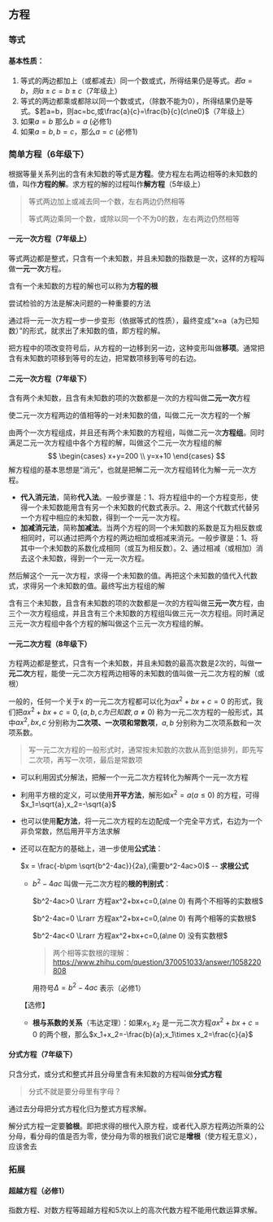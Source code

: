 ## 方程

### 等式

#### 基本性质：

1. 等式的两边都加上（或都减去）同一个数或式，所得结果仍是等式。$若a=b，则a\pm{c}=b\pm{c}$（7年级上）
2. 等式的两边都乘或都除以同一个数或式，（除数不能为0），所得结果仍是等式。$若a=b，则ac=bc,或\frac{a}{c}=\frac{b}{c}(c\ne0)$（7年级上）
3. 如果$a=b$ 那么$b=a$ (必修1)
4. 如果$a=b,b=c$，那么$a=c$ (必修1)

### 简单方程（6年级下）

根据等量关系列出的含有未知数的等式是**方程**。使方程左右两边相等的未知数的值，叫作**方程的解**。求方程的解的过程叫作**解方程**（5年级上）

> 等式两边加上或减去同一个数，左右两边仍然相等
>
> 等式两边乘同一个数，或除以同一个不为0的数，左右两边仍然相等



#### 一元一次方程（7年级上）

等式两边都是整式，只含有一个未知数，并且未知数的指数是一次，这样的方程叫做**一元一次**方程。

含有一个未知数的方程的解也可以称为**方程的根**



尝试检验的方法是解决问题的一种重要的方法

通过将一元一次方程一步一步变形（依据等式的性质），最终变成“x=a（a为已知数）”的形式，就求出了未知数的值，即方程的解。



把方程中的项改变符号后，从方程的一边移到另一边，这种变形叫做**移项**。通常把含有未知数的项移到等号的左边，把常数项移到等号的右边。



#### 二元一次方程（7年级下）

含有两个未知数，且含有未知数的项的次数都是一次的方程叫做**二元一次**方程

使二元一次方程两边的值相等的一对未知数的值，叫做二元一次方程的一个解

由两个一次方程组成，并且还有两个未知数的方程组，叫做二元一次**方程组**。同时满足二元一次方程组中各个方程的解，叫做这个二元一次方程组的解
$$
\begin{cases}
x+y=200
\\ y=x+10
\end{cases}
$$
解方程组的基本思想是“消元”，也就是把解二元一次方程组转化为解一元一次方程。

- **代入消元法**，简称**代入法**。一般步骤是：1、将方程组中的一个方程变形，使得一个未知数能用含有另一个未知数的代数式表示。2、用这个代数式代替另一个方程中相应的未知数，得到一个一元一次方程。
- **加减消元法**，简称**加减法**。当两个方程的同一个未知数的系数是互为相反数或相同时，可以通过把两个方程的两边相加或相减来消元。一般步骤是：1、将其中一个未知数的系数化成相同（或互为相反数）。2、通过相减（或相加）消去这个未知数，得到一个一元一次方程。

然后解这个一元一次方程，求得一个未知数的值。再把这个未知数的值代入代数式，求得另一个未知数的值。最终写出方程组的解



含有三个未知数，且含有未知数的项的次数都是一次的方程叫做**三元一次**方程，由三个一次方程组成，并且含有三个未知数的方程组叫做三元一次方程组。同时满足三元一次方程组中各个方程的解叫做这个三元一次方程组的解。



#### 一元二次方程（8年级下）

方程两边都是整式，只含有一个未知数，并且未知数的最高次数是2次的，叫做**一元二次**方程，能使一元二次方程两边相等的未知数的值叫做一元二次方程的解（或根）

一般的，任何一个关于x 的一元二次方程都可以化为$ax^2+bx+c=0$ 的形式，我们把$ax^2+bx+c=0,(a,b,c 为已知数,a\ne 0)$ 称为一元二次方程的一般形式，其中$ax^2,bx,c$ 分别称为**二次项、一次项和常数项**，$a,b$ 分别称为二次项系数和一次项系数。

> 写一元二次方程的一般形式时，通常按未知数的次数从高到低排列，即先写二次项，再写一次项，最后是常数项

- 可以利用因式分解法，把解一个一元二次方程转化为解两个一元一次方程

- 利用平方根的定义，可以使用**开平方法**，解形如$x^2=a(a\le 0)$ 的方程，可得$x_1=\sqrt{a},x_2=-\sqrt{a}$

- 也可以使用**配方法**，将一元二次方程的左边配成一个完全平方式，右边为一个非负常数，然后用开平方法求解

- 还可以在配方的基础上，进一步使用**公式法**：

    $x = \frac{-b\pm \sqrt{b^2-4ac}}{2a},(需要b^2-4ac>0)$   -- **求根公式**

    - $b^2-4ac$ 叫做一元二次方程的**根的判别式**：

        $b^2-4ac>0 \Lrarr 方程ax^2+bx+c=0,(a\ne 0) 有两个不相等的实数根$

        $b^2-4ac=0 \Lrarr 方程ax^2+bx+c=0,(a\ne 0) 有两个相等的实数根$

        $b^2-4ac<0 \Lrarr 方程ax^2+bx+c=0,(a\ne 0) 没有实数根$
        
        > 两个相等实数根的理解：https://www.zhihu.com/question/370051033/answer/1058220808
        
        用符号$\Delta=b^2-4ac$ 表示（必修1）
    
    【选修】
    
    - **根与系数的关系**（韦达定理）：如果$x_1,x_2$ 是一元二次方程$ax^2+bx+c=0$ 的两个根，那么$x_1+x_2=-\frac{b}{a};x_1\times x_2=\frac{c}{a}$



#### 分式方程（7年级下）

只含分式，或分式和整式并且分母里含有未知数的方程叫做**分式方程**

> 分式不就是要分母里有字母？

通过去分母把分式方程化归为整式方程求解。

解分式方程一定要**验根**。即把求得的根代入原方程，或者代入原方程两边所乘的公分母，看分母的值是否为零，使分母为零的根我们说它是**增根**（使方程无意义），应该舍去



### 拓展

#### 超越方程（必修1）

指数方程、对数方程等超越方程和5次以上的高次代数方程不能用代数运算求解。





